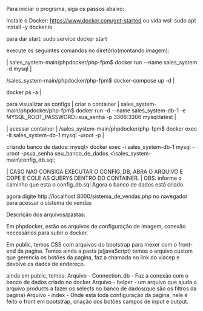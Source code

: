 Para iniciar o programa, siga os passos abaixo:

Instale o Docker: https://www.docker.com/get-started
ou vida wsl: sudo apt install -y docker.io

para dar start:
sudo service docker start

execute os seguintes comandos no diretório(montando imagem):

| sales_system-main/phpdocker/php-fpm$ docker run --name sales_system -d mysql | 

/sales_system-main/phpdocker/php-fpm$ docker-compose up -d | 

docker ps -a | 

para visualizar as configs |
criar o container 
| sales_system-main/phpdocker/php-fpm$ docker run -d --name sales_system-db-1 -e MYSQL_ROOT_PASSWORD=sua_senha -p 3306:3306 mysql:latest |

| acessar container | /sales_system-main/phpdocker/php-fpm$ docker exec -it sales_system-db-1 mysql -uroot -p |

criando banco de dados:
mysql> docker exec -i sales_system-db-1 mysql -uroot -psua_senha seu_banco_de_dados <\sales_system-main\config_db.sql;

| CASO NAO CONSIGA EXECUTAR O CONFIG_DB, ABRA O ARQUIVO E COPE E COLE AS QUERYS DENTRO DO CONTAINER. |
OBS. informe o caminho que esta o config_db.sql
Agora o banco de dados está criado.

agora digite http://localhost:8000/sistema_de_vendas.php no navegador para acessar o sistema de vendas

Descrição dos arquivos/pastas:

Em phpdocker, estão os arquivos de configuração de imagem, conexão necessários para subir o docker.

Em public, temos CSS com arquivos do bootstrap para mexer com o front-end da pagina.
Temos ainda a pasta js(javaScript) temos o arquivo custom que gerencia os botões da pagina, faz a chamada no link do viacep e devolve os dados de endereço.

ainda em public, temos:
Arquivo - Connection_db - Faz a conexão com o banco de dados criado no docker
Arquivo - helper - um arquivo que ajuda o arquivo products a fazer os selects no banco de dados(que são os filtros da pagina)
Arquivo - index - Onde está toda configuração da pagina, nele é feito o front em bootstrap, criação dos botões campos de input e output.
